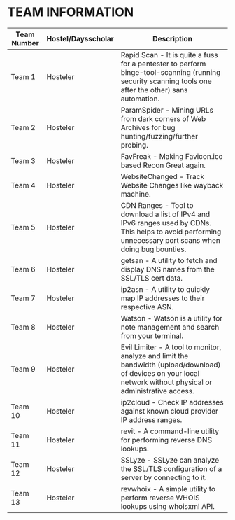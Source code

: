 # TEAM INFORMATION
| Team Number | Hostel/Daysscholar | Description |
|-------------|-------------------|-------------|
| Team 1     | Hosteler          | Rapid Scan - It is quite a fuss for a pentester to perform binge-tool-scanning (running security scanning tools one after the other) sans automation. |
| Team 2     | Hosteler          | ParamSpider - Mining URLs from dark corners of Web Archives for bug hunting/fuzzing/further probing. |
| Team 3     | Hosteler          | FavFreak - Making Favicon.ico based Recon Great again. |
| Team 4     | Hosteler          | WebsiteChanged - Track Website Changes like wayback machine. |
| Team 5     | Hosteler          | CDN Ranges - Tool to download a list of IPv4 and IPv6 ranges used by CDNs. This helps to avoid performing unnecessary port scans when doing bug bounties. |
| Team 6     | Hosteler          | getsan - A utility to fetch and display DNS names from the SSL/TLS cert data. |
| Team 7     | Hosteler          | ip2asn - A utility to quickly map IP addresses to their respective ASN. |
| Team 8     | Hosteler          | Watson - Watson is a utility for note management and search from your terminal. |
| Team 9     | Hosteler          | Evil Limiter - A tool to monitor, analyze and limit the bandwidth (upload/download) of devices on your local network without physical or administrative access. |
| Team 10    | Hosteler          | ip2cloud - Check IP addresses against known cloud provider IP address ranges. |
| Team 11    | Hosteler          | revit - A command-line utility for performing reverse DNS lookups. |
| Team 12    | Hosteler          | SSLyze - SSLyze can analyze the SSL/TLS configuration of a server by connecting to it. |
| Team 13    | Hosteler          | revwhoix - A simple utility to perform reverse WHOIS lookups using whoisxml API. |

